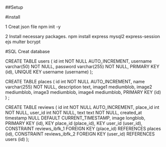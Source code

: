 ##Setup

#install

1 Creat json file
npm init -y

2 Install necessary packages.
npm install express mysql2 express-session ejs multer bcrypt

#SQL
Creat database

CREATE TABLE users (
  id int NOT NULL AUTO_INCREMENT,
  username varchar(50) NOT NULL,
  password varchar(255) NOT NULL,
  PRIMARY KEY (id),
  UNIQUE KEY username (username)
);

CREATE TABLE places (
  id int NOT NULL AUTO_INCREMENT,
  name varchar(255) NOT NULL,
  description text,
  image1 mediumblob,
  image2 mediumblob,
  image3 mediumblob,
  image4 mediumblob,
  PRIMARY KEY (id)
) ;

CREATE TABLE reviews (
  id int NOT NULL AUTO_INCREMENT,
  place_id int NOT NULL,
  user_id int NOT NULL,
  text text NOT NULL,
  created_at timestamp NULL DEFAULT CURRENT_TIMESTAMP,
  image longblob,
  PRIMARY KEY (id),
  KEY place_id (place_id),
  KEY user_id (user_id),
  CONSTRAINT reviews_ibfk_1 FOREIGN KEY (place_id) REFERENCES places (id),
  CONSTRAINT reviews_ibfk_2 FOREIGN KEY (user_id) REFERENCES users (id)
);
